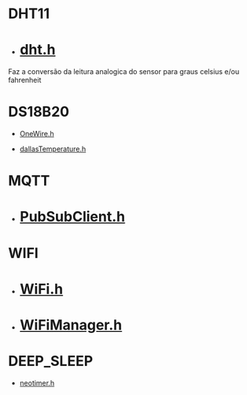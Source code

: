 ﻿# **DHT11**
- # [dht.h](https://github.com/adafruit/DHT-sensor-library)
Faz a conversão da leitura analogica do sensor para graus celsius e/ou fahrenheit
# **DS18B20**
- [OneWire.h](https://github.com/PaulStoffregen/OneWire)

- [dallasTemperature.h](https://www.arduino.cc/reference/en/libraries/dallastemperature/)
# **MQTT**
- # [PubSubClient.h](https://github.com/knolleary/pubsubclient/releases/tag/v2.8)

#
# **WIFI**
- # [WiFi.h](https://github.com/khoih-prog/WebServer_ESP32_ENC)

- # [WiFiManager.h](https://github.com/tzapu/WiFiManager)
#
# **DEEP\_SLEEP**
- [neotimer.h](https://github.com/jrullan/neotimer)



